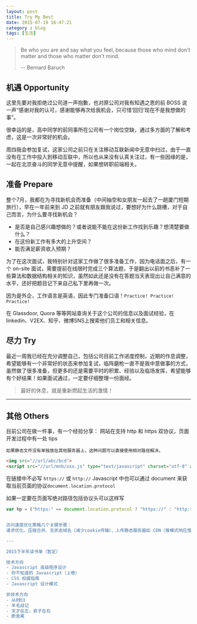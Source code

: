 ```yaml
---
layout: post
title: Try My Best
date: 2015-07-19 16:47:21
category : blog
tags: [生活]
---
```


> Be who you are and say what you feel, because those who mind don't matter and those who matter don't mind.
> 
> -- Bernard Baruch

<!-- more -->

## 机遇 Opportunity

这里先要对我拒绝过公司道一声抱歉，也对原公司对我有知遇之恩的前 BOSS 说一声“感谢对我的认可，感谢能够再次给我机会，只可惜‘回归’现在不是我想做的事”。

很幸运的是，高中同学的前同事所在公司有一个岗位空缺，通过多方面的了解和考虑，这是一次非常好的机会。

周四我会参加复试，这家公司之前只在关注移动互联新闻中无意中扫过，由于一直没有在工作中投入到移动互联中，所以也从来没有认真关注过，有一些因缘的是，一起在北京奋斗的同学无意中提醒，如果想转职前端相关。

## 准备 Prepare

整个7月，我都在为寻找新机会而准备（中间抽空和女朋友一起去了一趟厦门短期旅行），早在一年前来到 JD 之前就有朋友跟我说过，要想好为什么跳槽，对于自己而言，为什么要寻找新机会？

- 是否是自己感兴趣想做的？或者说能不能在这份新工作找到乐趣？想清楚要做什么？
- 在这份新工作有多大的上升空间？
- 能否满足薪资收入预期？

为了在这次面试，我特别针对这家工作做了很多准备工作，因为电话面之后，有一个 on-site 面试，需要提前在线限时完成三个算法题，于是翻出以前的书恶补了一些算法和数据结构相关的知识，虽然如此还是没有在答题当天表现出让自己满意的水平，还好把题目记下来自己私下里再做一次。

因为是外企，工作语言是英语，因此专门准备口语！``Practice! Practice! Practice!`` 

在 Glassdoor, Quora 等等网站查询关于这个公司的信息以及面试经验，在linkedin、V2EX、知乎、微博SNS上搜索他们员工和相关信息。


## 尽力 Try

最近一周我已经在充分调整自己，包括公司目前工作进度控制，近期的作息调整，希望能够有一个非常好的状态来参加复试，临阵磨枪一直不是我中意做事的方式，虽然做了很多准备，但更多的还是需要平时的积累、经验以及临场发挥，希望能够有个好结果！如果面试通过，一定要仔细整理一份面经。


> 最好的休息，就是重新燃起生活的激情！

---

## 其他 Others

目前公司在做一件事，有一个经验分享：
网站在支持 http 和 https 双协议，页面开发过程中有一处 tips

``如果静态文件没有单独放在其他服务器上，这种问题可以直接使用相对路径解决。``

```html
<img src="//url/abc/bcd">
<script src="//url/mnb/xxx.js" type="text/javascript" charset="utf-8" async defer></script>
```
在链接中不必写 ``https://`` 或 ``http://`` Javascript 中也可以通过 document 来获取当前页面的协议``document.location.protocol``

如果一定要在页面写绝对路径包括协议头可以这样写
```javascript
var hp = ("https:" == document.location.protocol ? "https://" : "http:");```


访问速度优化策略几个关键步骤：
请求优化、压缩合并、无状态域名（减少cookie传输）、上传静态服务器如 CDN（推模式响应慢，主动拉模型更新响应快）

---

2015下半年读书单（暂定）

技术方向
- Javascript 高级程序设计
- 你不知道的 Javascript（上卷）
- CSS 权威指南
- Javascript 设计模式

非技术方向
- 从0到1
- 羊毛战记
- 天才在左，疯子在右
- 断舍离


